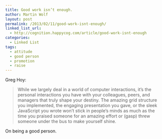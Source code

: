 ```yaml
---
title: Good work isn’t enough.
author: Martin Wolf
layout: post
permalink: /2013/02/11/good-work-isnt-enough/
linked_list_url:
  - http://cognition.happycog.com/article/good-work-isnt-enough
categories:
  - Linked List
tags:
  - attitude
  - good person
  - promotion
  - raise
---
```

<p class="linked-list-quote-author">
  Greg Hoy:
</p>

> While we largely deal in a world of computer interactions, it’s the personal interactions you have with your colleagues, peers, and managers that truly shape your destiny. The amazing grid structure you implemented, the engaging presentation you gave, or the sleek JavaScript you wrote won’t stick in people’s minds as much as the time you praised someone for an amazing effort or (gasp) threw someone under the bus to make yourself shine.

On being a good person.